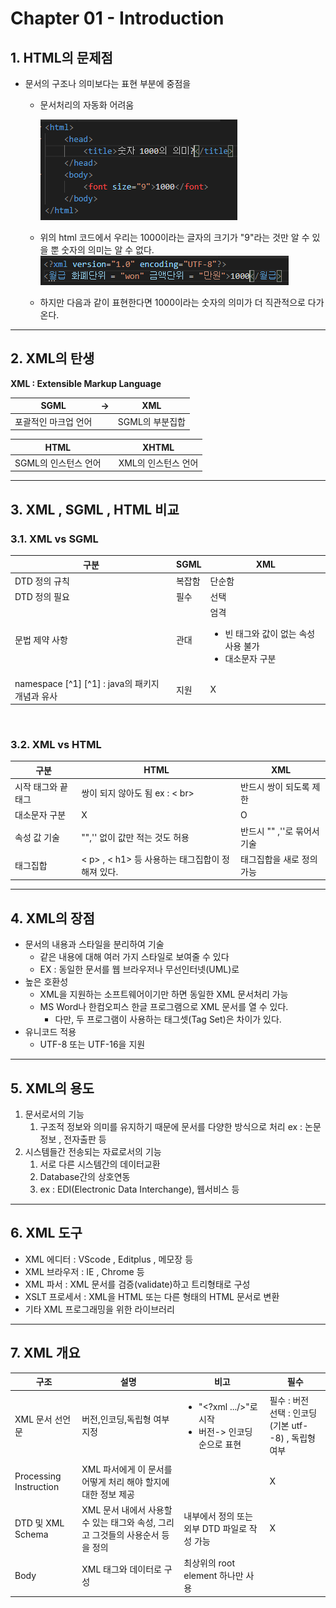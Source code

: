 # Chapter 01 - Introduction

## 1. HTML의 문제점

- 문서의 구조나 의미보다는 표현 부분에 중점을
    - 문서처리의 자동화 어려움

      <img src = "./img/001 - html 예시.png"><br/>
    - 위의 html 코드에서 우리는 1000이라는 글자의 크기가 "9"라는 것만 알 수 있을 뿐 숫자의 의미는 알 수 없다.   
    <img src = "./img/002 - xml tag 예시.png"><br/>
    - 하지만 다음과 같이 표현한다면 1000이라는 숫자의 의미가 더 직관적으로 다가온다.
---
## 2. XML의 탄생
**XML : Extensible Markup Language**  

|SGML|&#8594;|XML|
|:---:|-------|---|
|포괄적인 마크업 언어||SGML의 부분집합|

|HTML||XHTML|
|:---:|-------|---|
|SGML의 인스턴스 언어||XML의 인스턴스 언어|

---
## 3. XML , SGML , HTML 비교
### 3.1. XML vs SGML
|구분|SGML|XML|
|----|-------|---|
|DTD 정의 규칙|복잡함|단순함|
|DTD 정의 필요|필수|선택|
|문법 제약 사항|관대|엄격<ul><li>빈 태그와 값이 없는 속성 사용 불가</li><li>대소문자 구분</li></ul>|
|namespace [^1] [^1] : java의 패키지 개념과 유사|지원|X|O|

<br/>

### 3.2. XML vs HTML
|구분|HTML|XML|
|----|-------|---|
|시작 태그와 끝 태그|쌍이 되지 않아도 됨  ex : < br> |반드시 쌍이 되도록 제한|
|대소문자 구분|X|O|
|속성 값 기술|"",'' 없이 값만 적는 것도 허용|반드시 "" ,''로 묶어서 기술|
|태그집합| < p> , < h1> 등 사용하는 태그집합이 정해져 있다. | 태그집합을 새로 정의 가능|



---
## 4. XML의 장점
- 문서의 내용과 스타일을 분리하여 기술
  - 같은 내용에 대해 여러 가지 스타일로 보여줄 수 있다
  - EX : 동일한 문서를 웹 브라우저나 무선인터넷(UML)로
- 높은 호환성
  - XML을 지원하는 소프트웨어이기만 하면 동일한 XML 문서처리 가능
  - MS Word나 한컴오피스 한글 프로그램으로 XML 문서를 열 수 있다.
    - 다만, 두 프로그램이 사용하는 태그셋(Tag Set)은 차이가 있다.
- 유니코드 적용
    - UTF-8 또는 UTF-16을 지원

---
## 5. XML의 용도
 1. 문서로서의 기능
    1. 구조적 정보와 의미를 유지하기 때문에 문서를 다양한 방식으로 처리
        ex : 논문정보 , 전자출판 등
 2. 시스템들간 전송되는 자료로서의 기능
     1. 서로 다른 시스템간의 데이터교환
     2. Database간의 상호연동
     3. ex : EDI(Electronic Data Interchange), 웹서비스 등

---
## 6. XML 도구
 - XML 에디터 : VScode , Editplus , 메모장 등
 - XML 브라우저 : IE , Chrome 등
 - XML 파서 : XML 문서를 검증(validate)하고 트리형태로 구성
 - XSLT 프로세서 : XML을 HTML 또는 다른 형태의 HTML 문서로 변환
 - 기타 XML 프로그래밍을 위한 라이브러리

---
## 7. XML 개요 
|구조|설명|비고|필수|
|-----|-----|------|----|
|XML 문서 선언문|버전,인코딩,독립형 여부 지정| <ul><li>"<?xml .../>"로 시작</li><li> 버전-> 인코딩 순으로 표현</li></ul>|필수 : 버전 <br/> 선택 : 인코딩(기본 utf--8) , 독립형여부|
|Processing Instruction|XML 파서에게 이 문서를 어떻게 처리 해야 할지에 대한 정보 제공||X|
|DTD 및 XML Schema|XML 문서 내에서 사용할 수 있는 태그와 속성, 그리고 그것들의 사용순서 등을 정의|내부에서 정의 또는 외부 DTD 파일로 작성 가능|X|
|Body|XML 태그와 데이터로 구성|최상위의 root element 하나만 사용||